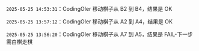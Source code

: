 `2025-05-25 14:53:31`：CodingOIer 移动棋子从 B2 到 B4，结果是 OK

`2025-05-25 13:57:12`：CodingOIer 移动棋子从 A2 到 A4，结果是 OK

`2025-05-25 13:56:20`：CodingOIer 移动棋子从 A7 到 A5，结果是 FAIL-下一步需白棋走棋


